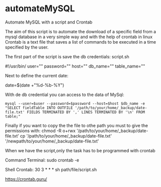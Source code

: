 # automateMySQL
Automate MySQL with a script and Crontab

The aim of this script is to automate the download of a specific field from a mysql database in a very simple way and with the help of crontab in linux
Crontab is a text file that saves a list of commands to be executed in a time specified by the user.

The first part of the script is save the db credentials:
script.sh

#!/usr/bin/
  user=""
  password=""
  host=""
  db_name=""
  table_name=""

Next to define the current date:

  date=$(date +"%d-%b-%Y")

With de db credential you can access to the data of MySql:

    mysql --user=$user --password=$password --host=$host $db_name -e "SELECT fieldTable INTO OUTFILE '/path/to/your/home/_backup/date-file.txt' FIELDS TERMINATED BY ',' LINES TERMINATED BY '\n' FROM table;"

Finally if you want to copy the the file to othe path you must to give the permissions with:
  chmod -R o+rwx '/path/to/your/home/_backup/date-file.txt'
  cp '/path/to/your/home/_backup/date-file.txt' '/newpath/to/your/home/_backup/date-file.txt'

When we have the script,only the task has to be programmed with crontab

Command Terminal:
 sudo crontab -e

Shell Crontab:
  30 3 * * * sh path/file/script.sh

https://crontab.guru/


  

  
 
  
  


